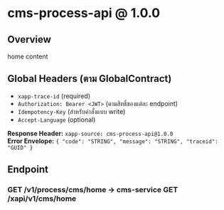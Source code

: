 # cms-process-api @ 1.0.0

## Overview
home content

## Global Headers (ตาม GlobalContract)
- `xapp-trace-id` (required)
- `Authorization: Bearer <JWT>` (ตามสิทธิ์ของแต่ละ endpoint)
- `Idempotency-Key` (สำหรับคำสั่งแบบ write)
- `Accept-Language` (optional)

**Response Header:** `xapp-source: cms-process-api@1.0.0`  
**Error Envelope:** `{ "code": "STRING", "message": "STRING", "traceid": "GUID" }`

## Endpoint
### GET /v1/process/cms/home → cms-service GET /xapi/v1/cms/home
